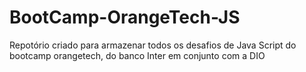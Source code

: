 # BootCamp-OrangeTech-JS
Repotório criado para armazenar todos os desafios de Java Script do bootcamp orangetech, do banco Inter em conjunto com a DIO
